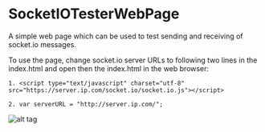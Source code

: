 SocketIOTesterWebPage
=====================

A simple web page which can be used to test sending and receiving of socket.io messages.

To use the page, change socket.io server URLs to following two lines in the index.html and open then the index.html in the web browser:

```
1. <script type="text/javascript" charset="utf-8" src="https://server.ip.com/socket.io/socket.io.js"></script>

2. var serverURL = "http://server.ip.com/";
```

![alt tag](https://raw.github.com/Xornor/SocketIOTesterWebPage/master/images/page_example.png)
